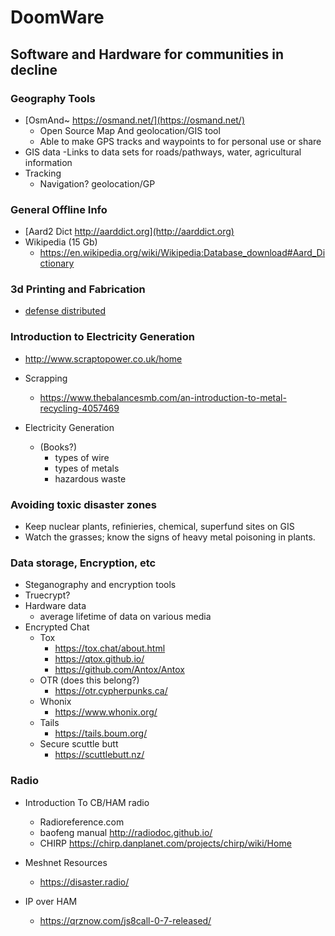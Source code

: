 
# DoomWare
## Software and Hardware for communities in decline


### Geography Tools
+ [OsmAnd~ https://osmand.net/](https://osmand.net/)
  - Open Source Map And geolocation/GIS tool
  - Able to make GPS tracks and waypoints to for personal use or share
+ GIS data
  -Links to data sets for roads/pathways, water, agricultural information
+ Tracking
  - Navigation? geolocation/GP

### General Offline Info
+ [Aard2 Dict http://aarddict.org](http://aarddict.org)
+ Wikipedia (15 Gb)
  - https://en.wikipedia.org/wiki/Wikipedia:Database_download#Aard_Dictionary

### 3d Printing and Fabrication
+ [defense distributed](https://defcad.com/)

### Introduction to Electricity Generation
+ http://www.scraptopower.co.uk/home

+ Scrapping
  - https://www.thebalancesmb.com/an-introduction-to-metal-recycling-4057469

+ Electricity Generation
  + (Books?)
    - types of wire
    - types of metals
    - hazardous waste

### Avoiding toxic disaster zones
+ Keep nuclear plants, refinieries, chemical, superfund sites on GIS
+ Watch the grasses; know the signs of heavy metal poisoning in plants.

### Data storage, Encryption, etc
+ Steganography and encryption tools
+ Truecrypt?
+ Hardware data
  - average lifetime of data on various media
+ Encrypted Chat
  - Tox
    - https://tox.chat/about.html
    - https://qtox.github.io/
    - https://github.com/Antox/Antox
  - OTR  (does this belong?)
    - https://otr.cypherpunks.ca/
  - Whonix
    - https://www.whonix.org/
  - Tails
    - https://tails.boum.org/
  - Secure scuttle butt
    - https://scuttlebutt.nz/

### Radio
+ Introduction To CB/HAM radio
  - Radioreference.com
  - baofeng manual http://radiodoc.github.io/
  - CHIRP https://chirp.danplanet.com/projects/chirp/wiki/Home

+ Meshnet Resources
    - https://disaster.radio/

+ IP over HAM
    - https://qrznow.com/js8call-0-7-released/
